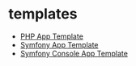 # templates

- [PHP App Template](./php-app-template)
- [Symfony App Template](./symfony-app-template)
- [Symfony Console App Template](./symfony-console-app-template)
